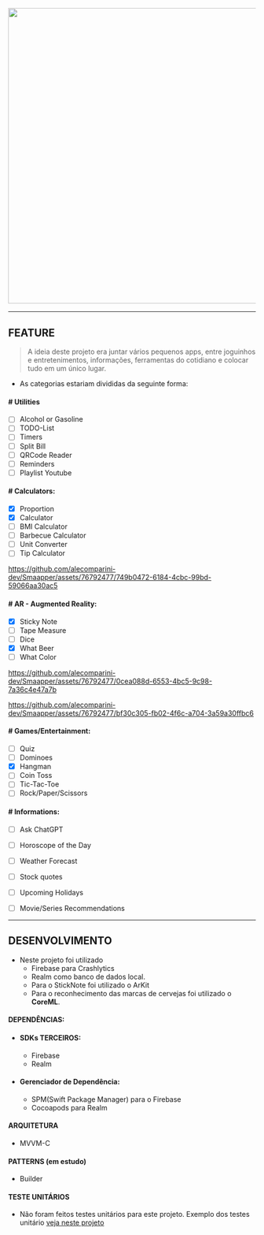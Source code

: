 <h3 align="center">
  <br>
  <img src="https://github.com/alecomparini-dev/Smaapper/assets/76792477/016b94aa-81da-41c8-b6d5-367442615552" width="600">
  <br>
</h3>

---
## FEATURE
> A ideia deste projeto era juntar vários pequenos apps, entre joguinhos e entretenimentos, informações, ferramentas do cotidiano e colocar tudo em um único lugar.
- As categorias estariam divididas da seguinte forma:
#### # Utilities
- [ ] Alcohol or Gasoline
- [ ] TODO-List
- [ ] Timers
- [ ] Split Bill
- [ ] QRCode Reader
- [ ] Reminders
- [ ] Playlist Youtube

#### # Calculators:
- [x] Proportion
- [x] Calculator
- [ ] BMI Calculator
- [ ] Barbecue Calculator
- [ ] Unit Converter
- [ ] Tip Calculator

https://github.com/alecomparini-dev/Smaapper/assets/76792477/749b0472-6184-4cbc-99bd-59066aa30ac5

#### # AR - Augmented Reality:
- [x] Sticky Note
- [ ] Tape Measure
- [ ] Dice
- [x] What Beer
- [ ] What Color

https://github.com/alecomparini-dev/Smaapper/assets/76792477/0cea088d-6553-4bc5-9c98-7a36c4e47a7b

https://github.com/alecomparini-dev/Smaapper/assets/76792477/bf30c305-fb02-4f6c-a704-3a59a30ffbc6

#### # Games/Entertainment:
- [ ] Quiz
- [ ] Dominoes
- [x] Hangman
- [ ] Coin Toss
- [ ] Tic-Tac-Toe
- [ ] Rock/Paper/Scissors

#### # Informations:
- [ ] Ask ChatGPT
- [ ] Horoscope of the Day
- [ ] Weather Forecast
- [ ] Stock quotes
- [ ] Upcoming Holidays
- [ ] Movie/Series Recommendations


---
## DESENVOLVIMENTO
- Neste projeto foi utilizado
  - Firebase para Crashlytics
  - Realm como banco de dados local.
  - Para o StickNote foi utilizado o ArKit
  - Para o reconhecimento das marcas de cervejas foi utilizado o **CoreML**.

#### DEPENDÊNCIAS: 
- #### SDKs TERCEIROS:
  - Firebase
  - Realm
 
- #### Gerenciador de Dependência:
  - SPM(Swift Package Manager) para o Firebase
  - Cocoapods para Realm

#### ARQUITETURA
- MVVM-C

#### PATTERNS (em estudo)
- Builder

#### TESTE UNITÁRIOS
- Não foram feitos testes unitários para este projeto. Exemplo dos testes unitário [veja neste projeto](https://github.com/alecomparini-dev/Hangman)




